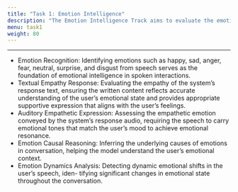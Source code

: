 ```yaml
---
title: "Task 1: Emotion Intelligence"
description: "The Emotion Intelligence Track aims to evaluate the emotional competence of spoken dialogue systems across five critical dimensions. These dimensions capture how well a system can perceive, interpret, express, and respond to human emotions in interactive scenarios"
menu: task1
weight: 80
---
```


---

- Emotion Recognition: Identifying emotions such as happy, sad, anger, fear, neutral, surprise,
and disgust from speech serves as the foundation of emotional intelligence in spoken interactions.
- Textual Empathy Response: Evaluating the empathy of the system’s response text, ensuring the written content reflects accurate understanding of the user’s emotional state and provides appropriate supportive expression that aligns with the user’s feelings.
- Auditory Empathetic Expression: Assessing the empathetic emotion conveyed by the system’s response audio, requiring the speech to carry emotional tones that match the user’s mood to achieve emotional resonance.
- Emotion Causal Reasoning: Inferring the underlying causes of emotions in conversation,
helping the model understand the user’s emotional context.
- Emotion Dynamics Analysis: Detecting dynamic emotional shifts in the user’s speech, iden-
tifying significant changes in emotional state throughout the conversation.
